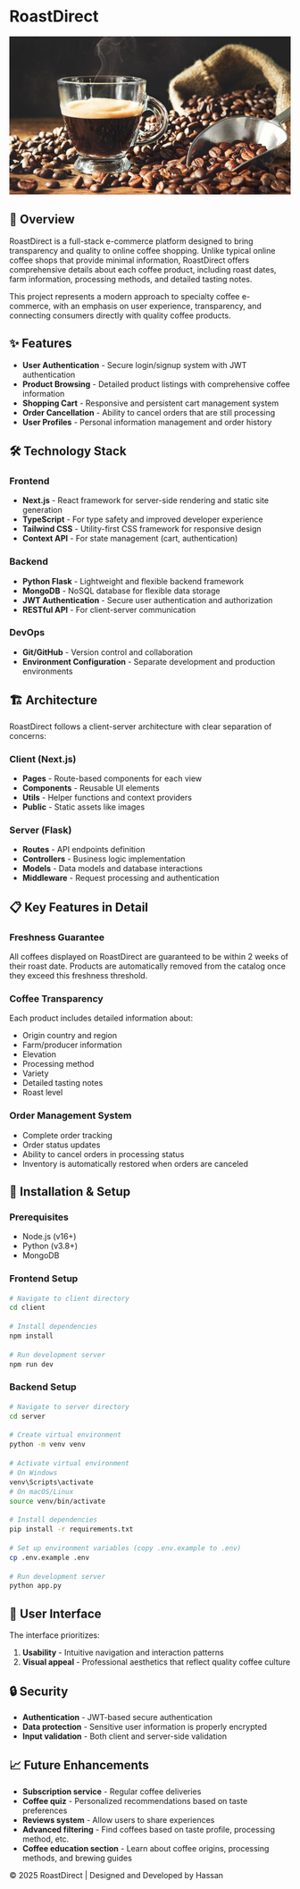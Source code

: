 # RoastDirect

![RoastDirect Logo](client/public/web-images/landing-page.jpg)

## 🚀 Overview

RoastDirect is a full-stack e-commerce platform designed to bring transparency and quality to online coffee shopping. Unlike typical online coffee shops that provide minimal information, RoastDirect offers comprehensive details about each coffee product, including roast dates, farm information, processing methods, and detailed tasting notes.

This project represents a modern approach to specialty coffee e-commerce, with an emphasis on user experience, transparency, and connecting consumers directly with quality coffee products.

## ✨ Features

- **User Authentication** - Secure login/signup system with JWT authentication
- **Product Browsing** - Detailed product listings with comprehensive coffee information
- **Shopping Cart** - Responsive and persistent cart management system
- **Order Cancellation** - Ability to cancel orders that are still processing
- **User Profiles** - Personal information management and order history


## 🛠️ Technology Stack

### Frontend
- **Next.js** - React framework for server-side rendering and static site generation
- **TypeScript** - For type safety and improved developer experience
- **Tailwind CSS** - Utility-first CSS framework for responsive design
- **Context API** - For state management (cart, authentication)

### Backend
- **Python Flask** - Lightweight and flexible backend framework
- **MongoDB** - NoSQL database for flexible data storage
- **JWT Authentication** - Secure user authentication and authorization
- **RESTful API** - For client-server communication

### DevOps
- **Git/GitHub** - Version control and collaboration
- **Environment Configuration** - Separate development and production environments

## 🏗️ Architecture

RoastDirect follows a client-server architecture with clear separation of concerns:

### Client (Next.js)
- **Pages** - Route-based components for each view
- **Components** - Reusable UI elements
- **Utils** - Helper functions and context providers
- **Public** - Static assets like images

### Server (Flask)
- **Routes** - API endpoints definition
- **Controllers** - Business logic implementation
- **Models** - Data models and database interactions
- **Middleware** - Request processing and authentication

## 📋 Key Features in Detail

### Freshness Guarantee
All coffees displayed on RoastDirect are guaranteed to be within 2 weeks of their roast date. Products are automatically removed from the catalog once they exceed this freshness threshold.

### Coffee Transparency
Each product includes detailed information about:
- Origin country and region
- Farm/producer information
- Elevation
- Processing method
- Variety
- Detailed tasting notes
- Roast level

### Order Management System
- Complete order tracking
- Order status updates
- Ability to cancel orders in processing status
- Inventory is automatically restored when orders are canceled

## 🔧 Installation & Setup

### Prerequisites
- Node.js (v16+)
- Python (v3.8+)
- MongoDB

### Frontend Setup
```bash
# Navigate to client directory
cd client

# Install dependencies
npm install

# Run development server
npm run dev
```

### Backend Setup
```bash
# Navigate to server directory
cd server

# Create virtual environment
python -m venv venv

# Activate virtual environment
# On Windows
venv\Scripts\activate
# On macOS/Linux
source venv/bin/activate

# Install dependencies
pip install -r requirements.txt

# Set up environment variables (copy .env.example to .env)
cp .env.example .env

# Run development server
python app.py
```

## 📱 User Interface

The interface prioritizes:

1. **Usability** - Intuitive navigation and interaction patterns
2. **Visual appeal** - Professional aesthetics that reflect quality coffee culture

## 🔒 Security

- **Authentication** - JWT-based secure authentication
- **Data protection** - Sensitive user information is properly encrypted
- **Input validation** - Both client and server-side validation

## 📈 Future Enhancements

- **Subscription service** - Regular coffee deliveries
- **Coffee quiz** - Personalized recommendations based on taste preferences
- **Reviews system** - Allow users to share experiences
- **Advanced filtering** - Find coffees based on taste profile, processing method, etc.
- **Coffee education section** - Learn about coffee origins, processing methods, and brewing guides


© 2025 RoastDirect | Designed and Developed by Hassan